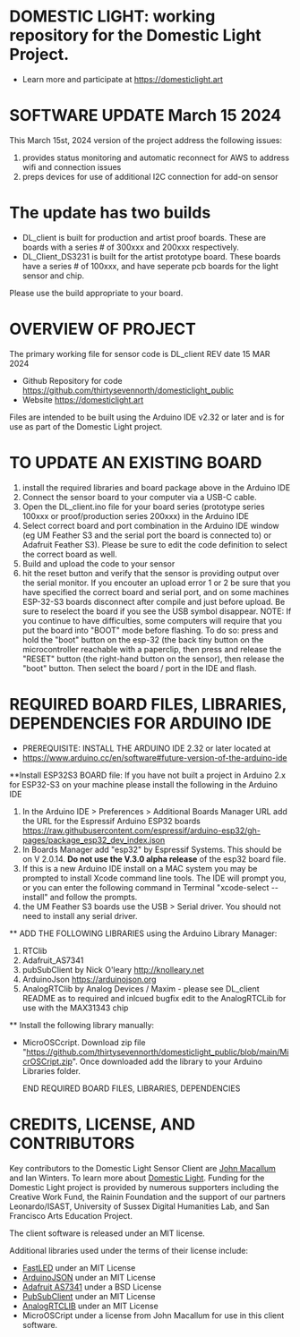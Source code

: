 # DOMESTIC LIGHT: working repository for the Domestic Light Project. 
* Learn more and participate at https://domesticlight.art 

# SOFTWARE UPDATE March 15 2024
This March 15st, 2024 version of the project address the following issues:
1) provides status monitoring and automatic reconnect for AWS to address wifi and connection issues
2) preps devices for use of additional I2C connection for add-on sensor

# The update has two builds
* DL_client is built for production and artist proof boards. These are boards with a series # of 300xxx and 200xxx respectively.
* DL_Client_DS3231 is built for the artist prototype board. These boards have a series # of 100xxx, and have seperate pcb boards for the light sensor and chip. 

Please use the build appropriate to your board.

# OVERVIEW OF PROJECT 
The primary working file for sensor code is DL_client
REV date 15 MAR 2024

* Github Repository for code
https://github.com/thirtysevennorth/domesticlight_public
* Website
https://domesticlight.art

Files are intended to be built using the Arduino IDE v2.32 or later and is for use as part of the Domestic Light project.

# TO UPDATE AN EXISTING BOARD
1) install the required libraries and board package above in the Arduino IDE
2) Connect the sensor board to your computer via a USB-C cable.
3) Open the DL_client.ino file for your board series (prototype series 100xxx or proof/production series 200xxx) in the Arduino IDE
4) Select correct board and port combination in the Arduino IDE window (eg UM Feather S3 and the serial port the board is connected to) or Adafruit Feather S3). Please be sure to edit the code definition to select the correct board as well.
5) Build and upload the code to your sensor
6) hit the reset button and verify that the sensor is providing output over the serial monitor.
If you encouter an upload error 1 or 2 be sure that you have specified the correct board and serial port, and on some machines ESP-32-S3 boards disconnect after compile and just before upload. Be sure to reselect the board if you see the USB symbol disappear.
NOTE: If you continue to have difficulties, some computers  will require that you put the board into "BOOT" mode before flashing. To do so: press and hold the "boot" button on the esp-32 (the back tiny button on the microcontroller reachable with a paperclip, then press and release the "RESET" button (the right-hand button on the sensor), then release the "boot" button. Then select the board / port in the IDE and flash. 


# REQUIRED BOARD FILES, LIBRARIES, DEPENDENCIES FOR ARDUINO IDE
* PREREQUISITE:	INSTALL THE ARDUINO IDE 2.32 or later located at 
* https://www.arduino.cc/en/software#future-version-of-the-arduino-ide

**Install ESP32S3 BOARD file:
If you have not built a project in Arduino 2.x for ESP32-S3 on your machine please install the following in the Arduino IDE
1) In the Arduino IDE > Preferences > Additional Boards Manager URL add the URL for the 
Espressif Arduino ESP32 boards
https://raw.githubusercontent.com/espressif/arduino-esp32/gh-pages/package_esp32_dev_index.json
2) In Boards Manager add "esp32" by Espressif Systems. This should be on V 2.0.14. **Do not use the V.3.0 alpha release** of the esp32 board file.
3) If this is a new Arduino IDE install on a MAC system you may be prompted to install Xcode command line tools. The IDE will prompt you, or you can enter the following command in Terminal "xcode-select --install" and follow the prompts.
4) the UM Feather S3 boards use the USB > Serial driver. You should not need to install any serial driver. 

** ADD THE FOLLOWING LIBRARIES using the Arduino Library Manager:
1) RTClib
2) Adafruit_AS7341
3) pubSubClient by Nick O'leary http://knolleary.net
4) ArduinoJson https://arduinojson.org
5) AnalogRTClib by Analog Devices / Maxim - please see DL_client README as to required and inlcued bugfix edit to the AnalogRTCLib for use with the MAX31343 chip

** Install the following library manually:
* MicroOSCcript. Download zip file "https://github.com/thirtysevennorth/domesticlight_public/blob/main/MicrOSCript.zip". Once downloaded add the library to your Arduino Libraries folder. 

   END REQUIRED BOARD FILES, LIBRARIES, DEPENDENCIES 

# CREDITS, LICENSE, AND CONTRIBUTORS
Key contributors to the Domestic Light Sensor Client are [John Macallum](https://github.com/maccallum) and Ian Winters. To learn more about [Domestic Light](https://domesticlight.art). 
Funding for the Domestic Light project is provided by numerous supporters including the Creative Work Fund, the Rainin Foundation and the support of our partners Leonardo/ISAST, University of Sussex Digital Humanities Lab, and San Francisco Arts Education Project.

The client software is released under an MIT license.

Additional  libraries used under the terms of their license include:
* [FastLED](https://github.com/FastLED/FastLED) under an MIT License
* [ArduinoJSON](https://github.com/bblanchon/ArduinoJson) under an MIT License
* [Adafruit AS7341](https://github.com/adafruit/Adafruit_AS7341) under a BSD License
* [PubSubClient](https://github.com/knolleary/pubsubclient) under an MIT License
* [AnalogRTCLIB](https://github.com/analogdevicesinc/AnalogRTCLibrary/blob/7f996e41772edafeb7a04c1ae92abd2bdc994f63/src/MAX31343/MAX31343.h) under an MIT License
* MicroOSCript under a license from John Macallum for use in this client software.
